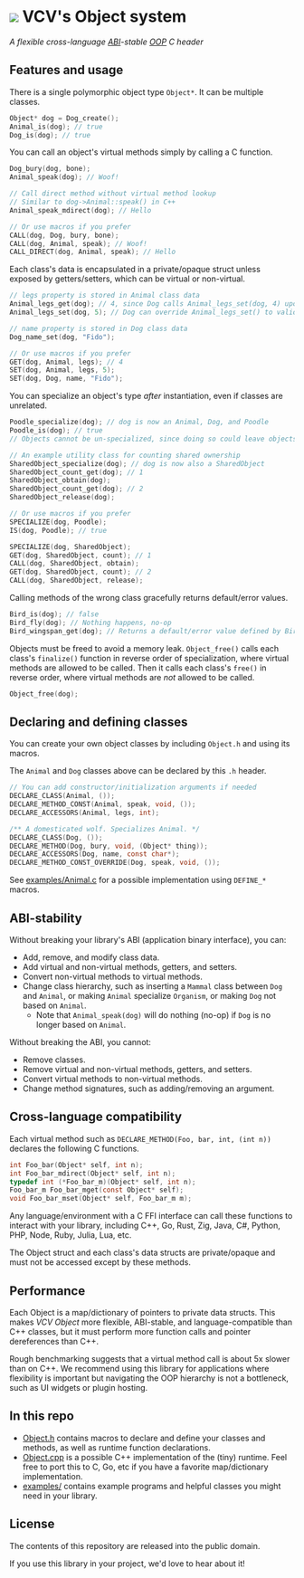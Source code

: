 # [![](https://vcvrack.com/port.svg)](https://vcvrack.com/) VCV's Object system

*A flexible cross-language [ABI](https://en.wikipedia.org/wiki/Application_binary_interface)-stable [OOP](https://en.wikipedia.org/wiki/Object-oriented_programming) C header*


## Features and usage

There is a single polymorphic object type `Object*`.
It can be multiple classes.
```c
Object* dog = Dog_create();
Animal_is(dog); // true
Dog_is(dog); // true
```

You can call an object's virtual methods simply by calling a C function.
```c
Dog_bury(dog, bone);
Animal_speak(dog); // Woof!

// Call direct method without virtual method lookup
// Similar to dog->Animal::speak() in C++
Animal_speak_mdirect(dog); // Hello

// Or use macros if you prefer
CALL(dog, Dog, bury, bone);
CALL(dog, Animal, speak); // Woof!
CALL_DIRECT(dog, Animal, speak); // Hello
```

Each class's data is encapsulated in a private/opaque struct unless exposed by getters/setters, which can be virtual or non-virtual.
```c
// legs property is stored in Animal class data
Animal_legs_get(dog); // 4, since Dog calls Animal_legs_set(dog, 4) upon specialization
Animal_legs_set(dog, 5); // Dog can override Animal_legs_set() to validate the value and perform custom behavior

// name property is stored in Dog class data
Dog_name_set(dog, "Fido");

// Or use macros if you prefer
GET(dog, Animal, legs); // 4
SET(dog, Animal, legs, 5);
SET(dog, Dog, name, "Fido");
```

You can specialize an object's type *after* instantiation, even if classes are unrelated.
```c
Poodle_specialize(dog); // dog is now an Animal, Dog, and Poodle
Poodle_is(dog); // true
// Objects cannot be un-specialized, since doing so could leave objects with invalid/impossible state.

// An example utility class for counting shared ownership
SharedObject_specialize(dog); // dog is now also a SharedObject
SharedObject_count_get(dog); // 1
SharedObject_obtain(dog);
SharedObject_count_get(dog); // 2
SharedObject_release(dog);

// Or use macros if you prefer
SPECIALIZE(dog, Poodle);
IS(dog, Poodle); // true

SPECIALIZE(dog, SharedObject);
GET(dog, SharedObject, count); // 1
CALL(dog, SharedObject, obtain);
GET(dog, SharedObject, count); // 2
CALL(dog, SharedObject, release);
```

Calling methods of the wrong class gracefully returns default/error values.
```c
Bird_is(dog); // false
Bird_fly(dog); // Nothing happens, no-op
Bird_wingspan_get(dog); // Returns a default/error value defined by Bird_wingspan_get() implementation, such as -1
```

Objects must be freed to avoid a memory leak.
`Object_free()` calls each class's `finalize()` function in reverse order of specialization, where virtual methods are allowed to be called.
Then it calls each class's `free()` in reverse order, where virtual methods are *not* allowed to be called.
```c
Object_free(dog);
```


## Declaring and defining classes

You can create your own object classes by including `Object.h` and using its macros.

The `Animal` and `Dog` classes above can be declared by this `.h` header.
```c
// You can add constructor/initialization arguments if needed
DECLARE_CLASS(Animal, ());
DECLARE_METHOD_CONST(Animal, speak, void, ());
DECLARE_ACCESSORS(Animal, legs, int);

/** A domesticated wolf. Specializes Animal. */
DECLARE_CLASS(Dog, ());
DECLARE_METHOD(Dog, bury, void, (Object* thing));
DECLARE_ACCESSORS(Dog, name, const char*);
DECLARE_METHOD_CONST_OVERRIDE(Dog, speak, void, ());
```

See [examples/Animal.c](examples/Animal.c) for a possible implementation using `DEFINE_*` macros.


## ABI-stability

Without breaking your library's ABI (application binary interface), you can:
- Add, remove, and modify class data.
- Add virtual and non-virtual methods, getters, and setters.
- Convert non-virtual methods to virtual methods.
- Change class hierarchy, such as inserting a `Mammal` class between `Dog` and `Animal`, or making `Animal` specialize `Organism`, or making `Dog` not based on `Animal`.
	- Note that `Animal_speak(dog)` will do nothing (no-op) if `Dog` is no longer based on `Animal`.

Without breaking the ABI, you cannot:
- Remove classes.
- Remove virtual and non-virtual methods, getters, and setters.
- Convert virtual methods to non-virtual methods.
- Change method signatures, such as adding/removing an argument.


## Cross-language compatibility

Each virtual method such as `DECLARE_METHOD(Foo, bar, int, (int n))` declares the following C functions.
```c
int Foo_bar(Object* self, int n);
int Foo_bar_mdirect(Object* self, int n);
typedef int (*Foo_bar_m)(Object* self, int n);
Foo_bar_m Foo_bar_mget(const Object* self);
void Foo_bar_mset(Object* self, Foo_bar_m m);
```

Any language/environment with a C FFI interface can call these functions to interact with your library, including C++, Go, Rust, Zig, Java, C#, Python, PHP, Node, Ruby, Julia, Lua, etc.

The Object struct and each class's data structs are private/opaque and must not be accessed except by these methods.


## Performance

Each Object is a map/dictionary of pointers to private data structs.
This makes *VCV Object* more flexible, ABI-stable, and language-compatible than C++ classes, but it must perform more function calls and pointer dereferences than C++.

Rough benchmarking suggests that a virtual method call is about 5x slower than on C++.
We recommend using this library for applications where flexibility is important but navigating the OOP hierarchy is not a bottleneck, such as UI widgets or plugin hosting.


## In this repo

- [Object.h](Object.h) contains macros to declare and define your classes and methods, as well as runtime function declarations.
- [Object.cpp](Object.cpp) is a possible C++ implementation of the (tiny) runtime. Feel free to port this to C, Go, etc if you have a favorite map/dictionary implementation.
- [examples/](examples/) contains example programs and helpful classes you might need in your library.


## License

The contents of this repository are released into the public domain.

If you use this library in your project, we'd love to hear about it!
